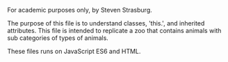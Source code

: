 For academic purposes only, by Steven Strasburg.

The purpose of this file is to understand classes, 'this.', and inherited attributes.  This file is intended to replicate a zoo that contains animals with sub categories of types of animals.

These files runs on JavaScript ES6 and HTML.

